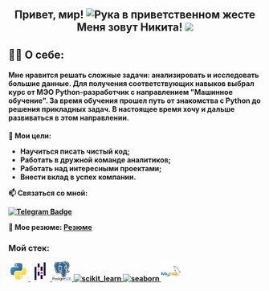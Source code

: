 <h2 align="center"><b>Привет, мир! <img src="https://emojipedia-us.s3.amazonaws.com/source/skype/289/victory-hand_270c-fe0f.png" width="40" alt="Рука в приветственном жесте">
<br>
  Меня зовут Никита! <img src="https://media.giphy.com/media/WUlplcMpOCEmTGBtBW/giphy.gif" width="30"></h2>
  
<h2>🧘‍♂️ О себе:</h2>
  <h4 align="left">Мне нравится решать сложные задачи: анализировать и исследовать большие данные. Для получения соответствующих навыков выбрал курс от МЭО Python-разработчик с направлением "Машинное обучение". За время обучения прошел путь от знакомства с Python до решения прикладных задач. В настоящее время хочу и дальше развиваться в этом направлении.</h4>

  🎯 **Мои цели**:
- Научиться писать чистый код;
- Работать в дружной команде аналитиков;
- Работать над интересными проектами;
- Внести вклад в успех компании.
  
📫 **Cвязаться со мной**: 

[![Telegram Badge](https://img.shields.io/badge/-Telegram-blue?style=flat&logo=Telegram&logoColor=white)](https://t.me/ksnknk)
  
📄 **Мое резюме**: [Резюме](https://hh.ru/applicant/resumes/view?resume=e870c47aff094b5c240039ed1f7875704a5149)
  
<h3 align="left">Мой стек:</h3>
<p align="left"> <a href="https://www.python.org" target="_blank" rel="noreferrer"> <img src="https://raw.githubusercontent.com/devicons/devicon/master/icons/python/python-original.svg" alt="python" width="40" height="40"/> </a> <a href="https://pandas.pydata.org/" target="_blank" rel="noreferrer"> <img src="https://raw.githubusercontent.com/devicons/devicon/2ae2a900d2f041da66e950e4d48052658d850630/icons/pandas/pandas-original.svg" alt="pandas" width="40" height="40"/> </a> <a href="https://www.postgresql.org" target="_blank" rel="noreferrer"> <img src="https://raw.githubusercontent.com/devicons/devicon/master/icons/postgresql/postgresql-original-wordmark.svg" alt="postgresql" width="40" height="40"/> </a>  <a href="https://scikit-learn.org/" target="_blank" rel="noreferrer"> <img src="https://upload.wikimedia.org/wikipedia/commons/0/05/Scikit_learn_logo_small.svg" alt="scikit_learn" width="40" height="40"/> </a> <a href="https://seaborn.pydata.org/" target="_blank" rel="noreferrer"> <img src="https://seaborn.pydata.org/_images/logo-mark-lightbg.svg" alt="seaborn" width="40" height="40"/> <a href="https://www.mysql.com/" target="_blank" rel="noreferrer"> <img src="https://raw.githubusercontent.com/devicons/devicon/master/icons/mysql/mysql-original-wordmark.svg" alt="mysql" width="40" height="40"/> </a></p>
